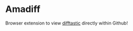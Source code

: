 # Amadiff

Browser extension to view [difftastic](https://difftastic.wilfred.me.uk/) directly within Github!
